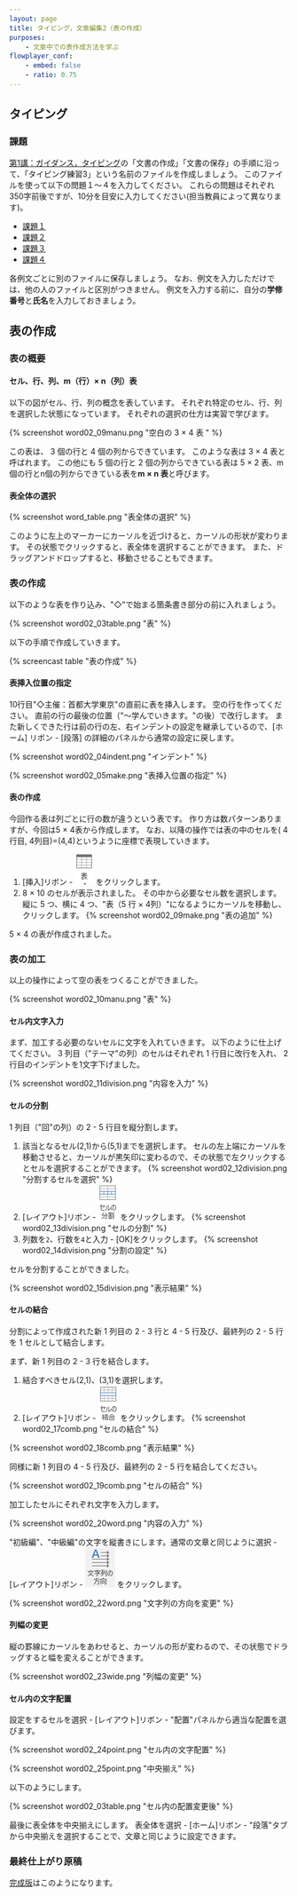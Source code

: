 ```yaml
---
layout: page
title: タイピング，文章編集2（表の作成）
purposes:
    - 文章中での表作成方法を学ぶ
flowplayer_conf:
    - embed: false
    - ratio: 0.75
---
```



タイピング
--------------------
### 課題

[第1講：ガイダンス，タイピング](../../word/01/index.html#chapter13)の「文書の作成」「文書の保存」の手順に沿って、「タイピング練習3」という名前のファイルを作成しましょう。
このファイルを使って以下の問題１〜４を入力してください。
これらの問題はそれぞれ350字前後ですが、10分を目安に入力してください(担当教員によって異なります)。

  - [課題１](../01/typing_1R.pdf)
  - [課題２](../01/typing_2R.pdf)
  - [課題３](../01/typing_3R.pdf)
  - [課題４](../01/typing_4R.pdf)

各例文ごとに別のファイルに保存しましょう。
なお、例文を入力しただけでは、他の人のファイルと区別がつきません。
例文を入力する前に、自分の**学修番号**と**氏名**を入力しておきましょう。


表の作成
--------------------

### 表の概要

#### セル、行、列、m（行）&times; n（列）表

以下の図がセル、行、列の概念を表しています。
それぞれ特定のセル、行、列を選択した状態になっています。
それぞれの選択の仕方は実習で学びます。

{% screenshot word02_09manu.png "空白の 3 &times; 4 表 " %}

この表は、 3 個の行と 4 個の列からできています。
このような表は 3 &times; 4 表と呼ばれます。
この他にも 5 個の行と 2 個の列からできている表は 5 &times; 2 表、m個の行とn個の列からできている表を**m &times; n 表**と呼びます。

#### 表全体の選択

{% screenshot word_table.png "表全体の選択" %}

このように左上のマーカーにカーソルを近づけると、カーソルの形状が変わります。
その状態でクリックすると、表全体を選択することができます。
また、ドラッグアンドドロップすると、移動させることもできます。

### 表の作成

以下のような表を作り込み、"◇"で始まる箇条書き部分の前に入れましょう。

{% screenshot word02_03table.png "表" %}

以下の手順で作成していきます。

{% screencast table "表の作成" %}

#### 表挿入位置の指定

10行目"◇主催：首都大学東京"の直前に表を挿入します。
空の行を作ってください。
直前の行の最後の位置（"～学んでいきます。"の後）で改行します。
また新しくできた行は前の行の左、右インデントの設定を継承しているので、[ホーム] リボン - [段落] の詳細のパネルから通常の設定に戻します。

{% screenshot word02_04indent.png "インデント" %}

{% screenshot word02_05make.png "表挿入位置の指定" %}

#### 表の作成

今回作る表は列ごとに行の数が違うという表です。
作り方は数パターンありますが、今回は5 &times; 4表から作成します。
なお、以降の操作では表の中のセルを( 4 行目, 4列目)=(4,4)というように座標で表現していきます。

  1. [挿入]リボン - ![表](pic/word_tablemake.png) をクリックします。
  2. 8 &times; 10 のセルが表示されました。
    その中から必要なセル数を選択します。
    縦に 5 つ、横に 4 つ、"表（5 行 &times; 4列）"になるようにカーソルを移動し、クリックします。
  {% screenshot word02_09make.png "表の追加" %}

5 &times; 4 の表が作成されました。

### 表の加工

以上の操作によって空の表をつくることができました。

{% screenshot word02_10manu.png "表" %}

#### セル内文字入力

まず、加工する必要のないセルに文字を入れていきます。
以下のように仕上げてください。
3 列目（"テーマ"の列）のセルはそれぞれ 1 行目に改行を入れ、 2 行目のインデントを1文字下げました。

{% screenshot word02_11division.png "内容を入力" %}

#### セルの分割

1 列目（"回"の列）の 2 - 5 行目を縦分割します。

  1. 該当となるセル(2,1)から(5,1)までを選択します。
    セルの左上端にカーソルを移動させると、カーソルが黒矢印に変わるので、その状態で左クリックするとセルを選択することができます。
    {% screenshot word02_12division.png "分割するセルを選択" %}
  2. [レイアウト]リボン - ![セルの分割](pic/word_division.png) をクリックします。
    {% screenshot word02_13division.png "セルの分割" %}
  3. 列数を`2`、行数を`4`と入力 - [OK]をクリックします。
    {% screenshot word02_14division.png "分割の設定" %}

セルを分割することができました。

{% screenshot word02_15division.png "表示結果" %}

#### セルの結合

分割によって作成された新 1 列目の 2 - 3 行と 4 - 5 行及び、最終列の 2 - 5 行を 1 セルとして結合します。

まず、新 1 列目の 2 - 3 行を結合します。

  1. 結合すべきセル(2,1)、(3,1)を選択します。
  2. [レイアウト]リボン - ![セルの結合](pic/word_comb.png) をクリックします。
    {% screenshot word02_17comb.png "セルの結合" %}

{% screenshot word02_18comb.png "表示結果" %}

同様に新 1 列目の 4 - 5 行及び、最終列の 2 - 5 行を結合してください。

{% screenshot word02_19comb.png "セルの結合" %}

加工したセルにそれぞれ文字を入力します。

{% screenshot word02_20word.png "内容の入力" %}

"初級編"、"中級編"の文字を縦書きにします。通常の文章と同じように選択 - [レイアウト]リボン - ![文字列の方向](pic/word_tate.png) をクリックします。

{% screenshot word02_22word.png "文字列の方向を変更" %}

#### 列幅の変更

縦の罫線にカーソルをあわせると、カーソルの形が変わるので、その状態でドラッグすると幅を変えることができます。

{% screenshot word02_23wide.png "列幅の変更" %}

#### セル内の文字配置

設定をするセルを選択 - [レイアウト]リボン - "配置"パネルから適当な配置を選びます。

{% screenshot word02_24point.png "セル内の文字配置" %}

{% screenshot word02_25point.png "中央揃え" %}

以下のようにします。

{% screenshot word02_03table.png "セル内の配置変更後" %}

最後に表全体を中央揃えにします。
表全体を選択 - [ホーム]リボン - "段落"タブから中央揃えを選択することで、文章と同じように設定できます。

### 最終仕上がり原稿

[完成版](handbill.pdf)はこのようになります。


